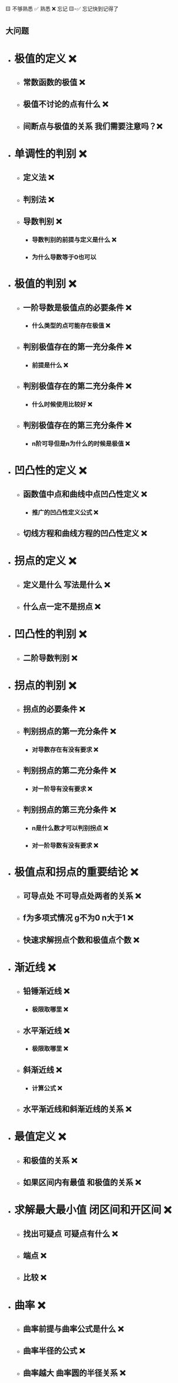 🟨 不够熟悉  ✅ 熟悉  ❌ 忘记  🟨-✅ 忘记快到记得了

## 大问题
- # 极值的定义 ❌
  - ## 常数函数的极值 ❌
  - ## 极值不讨论的点有什么 ❌
  - ## 间断点与极值的关系  我们需要注意吗？❌
- # 单调性的判别 ❌
  - ## 定义法 ❌
  - ## 判别法 ❌
  - ## 导数判别 ❌
    - ### 导数判别的前提与定义是什么 ❌
    - ### 为什么导数等于0也可以
- # 极值的判别 ❌
  - ## 一阶导数是极值点的必要条件 ❌
    - ### 什么类型的点可能存在极值 ❌
  - ## 判别极值存在的第一充分条件 ❌
    - ### 前提是什么 ❌
  - ## 判别极值存在的第二充分条件 ❌
    - ### 什么时候使用比较好 ❌
  - ## 判别极值存在的第三充分条件 ❌
    - ### n阶可导但是n为什么的时候是极值 ❌
- # 凹凸性的定义 ❌
  - ## 函数值中点和曲线中点凹凸性定义 ❌
    - ### 推广的凹凸性定义公式 ❌
  - ## 切线方程和曲线方程的凹凸性定义 ❌
- # 拐点的定义 ❌
  - ## 定义是什么 写法是什么 ❌
  - ## 什么点一定不是拐点 ❌
- # 凹凸性的判别 ❌
  - ## 二阶导数判别 ❌
- # 拐点的判别 ❌
  - ## 拐点的必要条件 ❌
  - ## 判别拐点的第一充分条件 ❌
    - ### 对导数存在有没有要求 ❌
  - ## 判别拐点的第二充分条件 ❌
    - ### 对一阶导有没有要求 ❌
  - ## 判别拐点的第三充分条件 ❌
    - ### n是什么数才可以判别拐点 ❌
    - ### 对一阶导数有没有要求 ❌
- # 极值点和拐点的重要结论 ❌
  - ## 可导点处 不可导点处两者的关系 ❌
  - ## f为多项式情况 g不为0 n大于1 ❌
  - ## 快速求解拐点个数和极值点个数 ❌
- # 渐近线 ❌
  - ## 铅锤渐近线 ❌
    - ### 极限取哪里 ❌
  - ## 水平渐近线 ❌
    - ### 极限取哪里 ❌
  - ## 斜渐近线 ❌
    - ### 计算公式 ❌
  - ## 水平渐近线和斜渐近线的关系 ❌
- # 最值定义 ❌
  - ## 和极值的关系 ❌
  - ## 如果区间内有最值 和极值的关系 ❌
- # 求解最大最小值 闭区间和开区间 ❌
  - ## 找出可疑点 可疑点有什么 ❌
  - ## 端点 ❌
  - ## 比较 ❌
- # 曲率 ❌
  - ## 曲率前提与曲率公式是什么 ❌
  - ## 曲率半径的公式 ❌
  - ## 曲率越大 曲率圆的半径关系 ❌